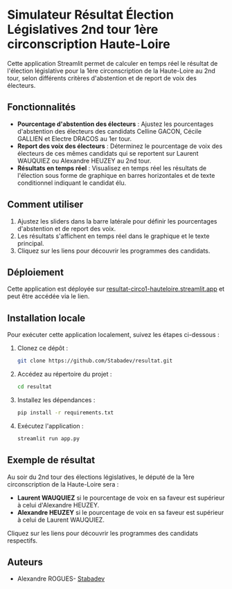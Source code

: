 # Simulateur Résultat Élection Législatives 2nd tour 1ère circonscription Haute-Loire

Cette application Streamlit permet de calculer en temps réel le résultat de l'élection législative pour la 1ère circonscription de la Haute-Loire au 2nd tour, selon différents critères d'abstention et de report de voix des électeurs.

## Fonctionnalités

- **Pourcentage d'abstention des électeurs** : Ajustez les pourcentages d'abstention des électeurs des candidats Celline GACON, Cécile GALLIEN et Electre DRACOS au 1er tour.
- **Report des voix des électeurs** : Déterminez le pourcentage de voix des électeurs de ces mêmes candidats qui se reportent sur Laurent WAUQUIEZ ou Alexandre HEUZEY au 2nd tour.
- **Résultats en temps réel** : Visualisez en temps réel les résultats de l'élection sous forme de graphique en barres horizontales et de texte conditionnel indiquant le candidat élu.

## Comment utiliser

1. Ajustez les sliders dans la barre latérale pour définir les pourcentages d'abstention et de report des voix.
2. Les résultats s'affichent en temps réel dans le graphique et le texte principal.
3. Cliquez sur les liens pour découvrir les programmes des candidats.

## Déploiement

Cette application est déployée sur [resultat-circo1-hauteloire.streamlit.app](https://resultat-circo1-hauteloire.streamlit.app/) et peut être accédée via le lien.

## Installation locale

Pour exécuter cette application localement, suivez les étapes ci-dessous :

1. Clonez ce dépôt :
   ```bash
   git clone https://github.com/Stabadev/resultat.git
   ```
2. Accédez au répertoire du projet :
   ```bash
   cd resultat
   ```
3. Installez les dépendances :
   ```bash
   pip install -r requirements.txt
   ```
4. Exécutez l'application :
   ```bash
   streamlit run app.py
   ```

## Exemple de résultat

Au soir du 2nd tour des élections législatives, le député de la 1ère circonscription de la Haute-Loire sera :

- **Laurent WAUQUIEZ** si le pourcentage de voix en sa faveur est supérieur à celui d'Alexandre HEUZEY.
- **Alexandre HEUZEY** si le pourcentage de voix en sa faveur est supérieur à celui de Laurent WAUQUIEZ.

Cliquez sur les liens pour découvrir les programmes des candidats respectifs.

## Auteurs

- Alexandre ROGUES- [Stabadev](https://github.com/Stabadev)